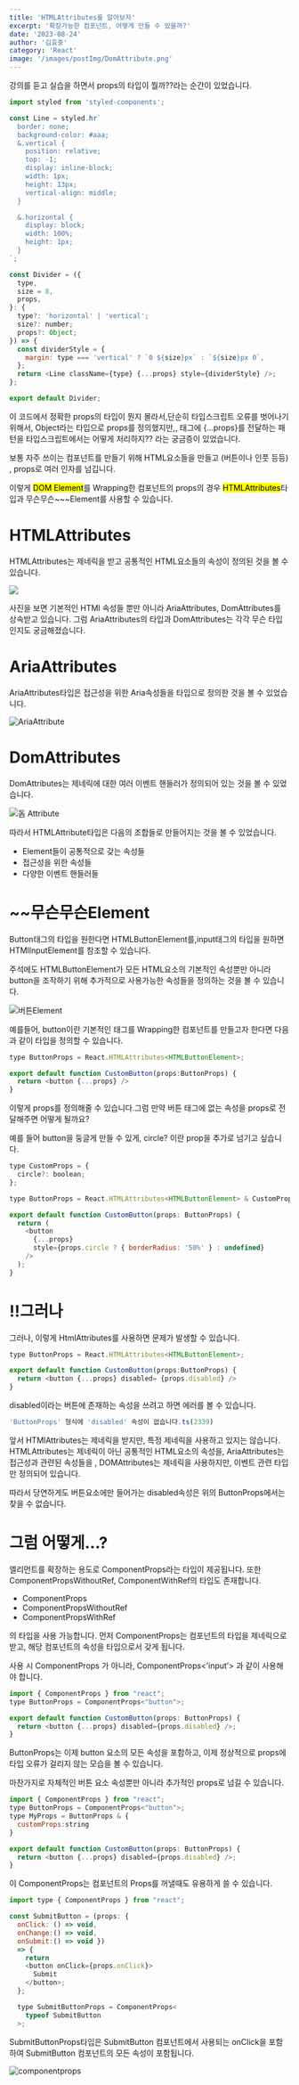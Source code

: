 ```yaml
---
title: 'HTMLAttributes를 알아보자'
excerpt: '확장가능한 컴포넌트, 어떻게 만들 수 있을까?'
date: '2023-08-24'
author: '김효중'
category: 'React'
image: '/images/postImg/DomAttribute.png'
---
```


강의를 듣고 실습을 하면서 props의 타입이 뭘까??라는 순간이 있었습니다.

```js
import styled from 'styled-components';

const Line = styled.hr`
  border: none;
  background-color: #aaa;
  &.vertical {
    position: relative;
    top: -1;
    display: inline-block;
    width: 1px;
    height: 13px;
    vertical-align: middle;
  }

  &.horizontal {
    display: block;
    width: 100%;
    height: 1px;
  }
`;

const Divider = ({
  type,
  size = 8,
  props,
}: {
  type?: 'horizontal' | 'vertical';
  size?: number;
  props?: Object;
}) => {
  const dividerStyle = {
    margin: type === 'vertical' ? `0 ${size}px` : `${size}px 0`,
  };
  return <Line className={type} {...props} style={dividerStyle} />;
};

export default Divider;
```
이 코드에서 정확한 props의 타입이 뭔지 몰라서,단순히 타입스크립트 오류를 벗어나기 위해서, Object라는 타입으로 props를 정의했지만,, 태그에 {...props}를 전달하는 패턴을 타입스크립트에서는 어떻게 처리하지?? 라는 궁금증이 있었습니다.

보통 자주 쓰이는 컴포넌트를 만들기 위해 HTML요소들을 만들고 (버튼이나 인풋 등등) , props로 여러 인자를 넘깁니다.

이렇게 <mark>DOM Element</mark>를 Wrapping한 컴포넌트의 props의 경우 <mark>HTMLAttributes</mark>타입과 무슨무슨~~~Element를 사용할 수 있습니다.


# HTMLAttributes<T>

HTMLAttributes<T>는 제네릭을 받고 공통적인 HTML요소들의 속성이 정의된 것을 볼 수 있습니다.

![](https://velog.velcdn.com/images/centraldogma99/post/929445d8-785c-4562-8fea-f032c05147fc/image.png)

사진을 보면 기본적인 HTMl 속성들 뿐만 아니라 AriaAttributes, DomAttributes<T>를 상속받고 있습니다. 그럼 AriaAttributes의 타입과 DomAttributes<T>는 각각 무슨 타입인지도 궁금해졌습니다.

# AriaAttributes

AriaAttributes타입은 접근성을 위한 Aria속성들을 타입으로 정의한 것을 볼 수 있었습니다.

![AriaAttribute](/images/postImg/Aria.png)

# DomAttributes<T>

DomAttributes<T>는 제네릭에 대한 여러 이벤트 핸들러가 정의되어 있는 것을 볼 수 있었습니다.

![돔 Attribute](/images/postImg/DomAttribute.png)

따라서 HTMLAttribute<T>타입은 다음의 조합들로 만들어지는 것을 볼 수 있었습니다.

- Element들이 공통적으로 갖는 속성들
- 접근성을 위한 속성들
- 다양한 이벤트 핸들러들

# ~~무슨무슨Element


Button태그의 타입을 원한다면 HTMLButtonElement를,input태그의 타입을 원하면 HTMlInputElement를 참조할 수 있습니다.

주석에도 HTMLButtonElement가 모든 HTML요소의 기본적인 속성뿐만 아니라 button을 조작하기 위해 추가적으로 사용가능한 속성들을 정의하는 것을 볼 수 있습니다.

![버튼Element](/images/postImg/HTMLButtonELement.png)

예를들어, button이란 기본적인 태그를 Wrapping한 컴포넌트를 만들고자 한다면 다음과 같이 타입을 정의할 수 있습니다.

```js
type ButtonProps = React.HTMLAttributes<HTMLButtonElement>;

export default function CustomButton(props:ButtonProps) {
  return <button {...props} />
}
```

이렇게 props를 정의해줄 수 있습니다.그럼 만약 버튼 태그에 없는 속성을 props로 전달해주면 어떻게 될까요?

예를 들어 button을 둥글게 만들 수 있게, circle? 이란 prop을 추가로 넘기고 싶습니다.

```js
type CustomProps = {
  circle?: boolean;
};

type ButtonProps = React.HTMLAttributes<HTMLButtonElement> & CustomProps;

export default function CustomButton(props: ButtonProps) {
  return (
    <button
      {...props}
      style={props.circle ? { borderRadius: '50%' } : undefined}
    />
  );
}
```
# !!그러나

그러나, 이렇게 HtmlAttributes<HTMLButtonElement>를 사용하면 문제가 발생할 수 있습니다.

```js
type ButtonProps = React.HTMLAttributes<HTMLButtonElement>;

export default function CustomButton(props:ButtonProps) {
  return <button {...props} disabled= {props.disabled} />
}
```
disabled이라는 버튼에 존재하는 속성을 쓰려고 하면 에러를 볼 수 있습니다.

```js
'ButtonProps' 형식에 'disabled' 속성이 없습니다.ts(2339)
```

앞서 HTMlAttributes<T>는 제네릭을 받지만, 특정 제네릭을 사용하고 있지는 않습니다. HTMLAttributes는 제네릭이 아닌 공통적인 HTML요소의 속성을, AriaAttributes는 접근성과 관련된 속성들을 , DOMAttributes<T>는 제네릭을 사용하지만, 이벤트 관련 타입만 정의되어 있습니다.

따라서 당연하게도 버튼요소에만 들어가는 disabled속성은 위의 ButtonProps에서는 찾을 수 없습니다.

# 그럼 어떻게...?

엘리먼트를 확장하는 용도로 ComponentProps<T>라는 타입이 제공됩니다. 또한 ComponentPropsWithoutRef, ComponentWithRef의 타입도 존재합니다.

- ComponentProps
- ComponentPropsWithoutRef
- ComponentPropsWithRef

의 타입을 사용 가능합니다. 먼저 ComponentProps는 컴포넌트의 타입을 제네릭으로 받고, 해당 컴포넌트의 속성을 타입으로서 갖게 됩니다. 

사용 시 ComponentProps<HTMLInputElement> 가 아니라, ComponentProps<’input’> 과 같이 사용해야 합니다.

```js
import { ComponentProps } from "react";
type ButtonProps = ComponentProps<"button">;

export default function CustomButton(props: ButtonProps) {
  return <button {...props} disabled={props.disabled} />;
}
```
ButtonProps는 이제 button 요소의 모든 속성을 포함하고, 이제 정상적으로 props에 타입 오류가 걸리지 않는 모습을 볼 수 있습니다.


마찬가지로 자체적인 버튼 요소 속성뿐만 아니라 추가적인 props로 넘길 수 있습니다.

```js
import { ComponentProps } from "react";
type ButtonProps = ComponentProps<"button">;
type MyProps = ButtonProps & {
  customProps:string
}

export default function CustomButton(props: ButtonProps) {
  return <button {...props} disabled={props.disabled} />;
}
```

이 ComponentProps는 컴포넌트의 Props를 꺼낼때도 유용하게 쓸 수 있습니다.

```js
import type { ComponentProps } from "react";

const SubmitButton = (props: { 
  onClick: () => void,
  onChange:() => void,
  onSubmit:() => void }) 
  => {
    return 
    <button onClick={props.onClick}>
      Submit
    </button>;
  };

  type SubmitButtonProps = ComponentProps<
    typeof SubmitButton
  >;
```
SubmitButtonProps타입은 SubmitButton 컴포넌트에서 사용되는 onClick을 포함하여 SubmitButton 컴포넌트의 모든 속성이 포함됩니다.

![componentprops](/images/postImg/componentprops.png)

























